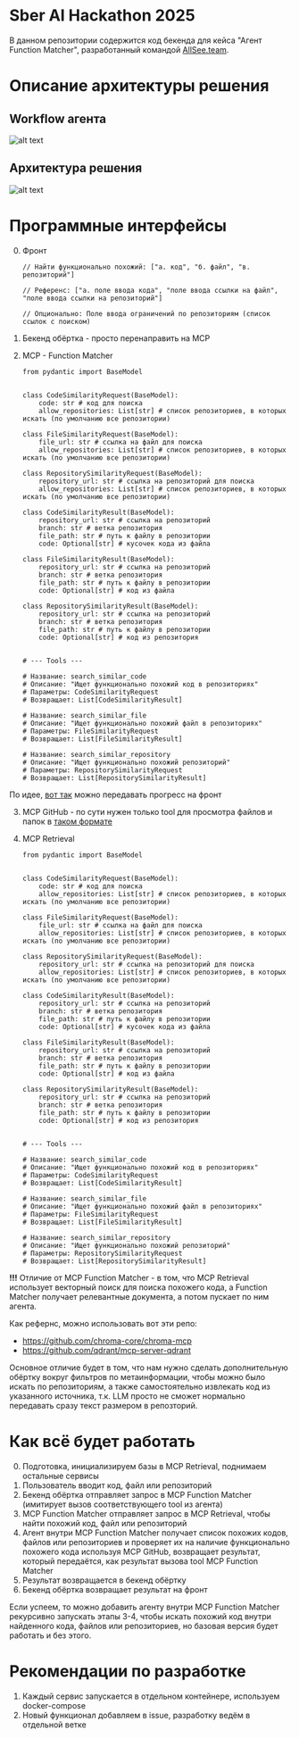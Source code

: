 # Sber AI Hackathon 2025

В данном репозитории содержится код бекенда для кейса "Агент Function Matcher", разработанный командой [AllSee.team](https://allSee.team).

# Описание архитектуры решения

## Workflow агента
![alt text](illustrations/workflow.png)

## Архитектура решения
![alt text](illustrations/schema.png)


# Программные интерфейсы

0. Фронт
    ```
    // Найти функционально похожий: ["a. код", "б. файл", "в. репозиторий"]

    // Референс: ["a. поле ввода кода", "поле ввода ссылки на файл", "поле ввода ссылки на репозиторий"]

    // Опционально: Поле ввода ограничений по репозиториям (список ссылок с поиском)
    ```

1. Бекенд обёртка - просто перенаправить на MCP

2. MCP - Function Matcher
    ```
    from pydantic import BaseModel
    

    class CodeSimilarityRequest(BaseModel):
        code: str # код для поиска
        allow_repositories: List[str] # список репозиториев, в которых искать (по умолчанию все репозитории)

    class FileSimilarityRequest(BaseModel):
        file_url: str # ссылка на файл для поиска
        allow_repositories: List[str] # список репозиториев, в которых искать (по умолчанию все репозитории)

    class RepositorySimilarityRequest(BaseModel):
        repository_url: str # ссылка на репозиторий для поиска
        allow_repositories: List[str] # список репозиториев, в которых искать (по умолчанию все репозитории)

    class CodeSimilarityResult(BaseModel):
        repository_url: str # ссылка на репозиторий
        branch: str # ветка репозитория
        file_path: str # путь к файлу в репозитории
        code: Optional[str] # кусочек кода из файла

    class FileSimilarityResult(BaseModel):
        repository_url: str # ссылка на репозиторий
        branch: str # ветка репозитория
        file_path: str # путь к файлу в репозитории
        code: Optional[str] # код из файла

    class RepositorySimilarityResult(BaseModel):
        repository_url: str # ссылка на репозиторий
        branch: str # ветка репозитория
        file_path: str # путь к файлу в репозитории
        code: Optional[str] # код из репозитория


    # --- Tools ---
    
    # Название: search_similar_code
    # Описание: "Ищет функционально похожий код в репозиториях"
    # Параметры: CodeSimilarityRequest
    # Возвращает: List[CodeSimilarityResult]

    # Название: search_similar_file
    # Описание: "Ищет функционально похожий файл в репозиториях"
    # Параметры: FileSimilarityRequest
    # Возвращает: List[FileSimilarityResult]

    # Название: search_similar_repository
    # Описание: "Ищет функционально похожий репозиторий"
    # Параметры: RepositorySimilarityRequest
    # Возвращает: List[RepositorySimilarityResult]
    ```

По идее, [вот так](https://github.com/modelcontextprotocol/python-sdk?tab=readme-ov-file#context) можно передавать прогресс на фронт 

3. MCP GitHub - по сути нужен только tool для просмотра файлов и папок в [таком формате](https://github.com/modelcontextprotocol/servers/tree/main/src/github#:~:text=get_file_contents,File/directory%20contents)

4. MCP Retrieval
    ```
    from pydantic import BaseModel
    

    class CodeSimilarityRequest(BaseModel):
        code: str # код для поиска
        allow_repositories: List[str] # список репозиториев, в которых искать (по умолчанию все репозитории)

    class FileSimilarityRequest(BaseModel):
        file_url: str # ссылка на файл для поиска
        allow_repositories: List[str] # список репозиториев, в которых искать (по умолчанию все репозитории)

    class RepositorySimilarityRequest(BaseModel):
        repository_url: str # ссылка на репозиторий для поиска
        allow_repositories: List[str] # список репозиториев, в которых искать (по умолчанию все репозитории)

    class CodeSimilarityResult(BaseModel):
        repository_url: str # ссылка на репозиторий
        branch: str # ветка репозитория
        file_path: str # путь к файлу в репозитории
        code: Optional[str] # кусочек кода из файла

    class FileSimilarityResult(BaseModel):
        repository_url: str # ссылка на репозиторий
        branch: str # ветка репозитория
        file_path: str # путь к файлу в репозитории
        code: Optional[str] # код из файла

    class RepositorySimilarityResult(BaseModel):
        repository_url: str # ссылка на репозиторий
        branch: str # ветка репозитория
        file_path: str # путь к файлу в репозитории
        code: Optional[str] # код из репозитория


    # --- Tools ---
    
    # Название: search_similar_code
    # Описание: "Ищет функционально похожий код в репозиториях"
    # Параметры: CodeSimilarityRequest
    # Возвращает: List[CodeSimilarityResult]

    # Название: search_similar_file
    # Описание: "Ищет функционально похожий файл в репозиториях"
    # Параметры: FileSimilarityRequest
    # Возвращает: List[FileSimilarityResult]

    # Название: search_similar_repository
    # Описание: "Ищет функционально похожий репозиторий"
    # Параметры: RepositorySimilarityRequest
    # Возвращает: List[RepositorySimilarityResult]
    ```
    
**!!!** Отличие от MCP Function Matcher - в том, что MCP Retrieval использует векторный поиск для поиска похожего кода, а Function Matcher получает релевантные документа, а потом пускает по ним агента.

Как рефернс, можно использовать вот эти репо: 
* https://github.com/chroma-core/chroma-mcp
* https://github.com/qdrant/mcp-server-qdrant

Основное отличие будет в том, что нам нужно сделать дополнительную обёртку вокруг фильтров по метаинформации, чтобы можно было искать по репозиториям, а также самостоятельно извлекать код из указанного источника, т.к. LLM просто не сможет нормально передавать сразу текст размером в репозторий.

# Как всё будет работать

0. Подготовка, инициализируем базы в MCP Retrieval, поднимаем остальные сервисы
1. Пользователь вводит код, файл или репозиторий
2. Бекенд обёртка отправляет запрос в MCP Function Matcher (имитирует вызов соответствующего tool из агента)
3. MCP Function Matcher отправляет запрос в MCP Retrieval, чтобы найти похожий код, файл или репозиторий
4. Aгент внутри MCP Function Matcher получает список похожих кодов, файлов или репозиториев и проверяет их на наличие функционально похожего кода используя MCP GitHub, возвращает результат, который передаётся, как результат вызова tool MCP Function Matcher
5. Результат возвращается в бекенд обёртку
6. Бекенд обёртка возвращает результат на фронт

Если успеем, то можно добавить агенту внутри MCP Function Matcher рекурсивно запускать этапы 3-4, чтобы искать похожий код внутри найденного кода, файлов или репозиториев, но базовая версия будет работать и без этого.

# Рекомендации по разработке
1. Каждый сервис запускается в отдельном контейнере, используем docker-compose
2. Новый функционал добавляем в issue, разработку ведём в отдельной ветке